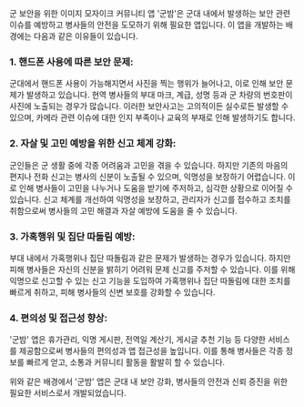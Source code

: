 군 보안을 위한 이미지 모자이크 커뮤니티 앱 '군밤'은 군대 내에서 발생하는 보안 관련 이슈를 예방하고 병사들의 안전을 도모하기 위해 필요한 앱입니다. 이 앱을 개발하는 배경에는 다음과 같은 이유들이 있습니다.

### 1. 핸드폰 사용에 따른 보안 문제:

군대에서 핸드폰 사용이 가능해지면서 사진을 찍는 행위가 늘어나고, 이로 인해 보안 문제가 발생하고 있습니다. 현역 병사들의 부대 마크, 계급, 성명 등과 군 차량의 번호판이 사진에 노출되는 경우가 많습니다. 이러한 보안사고는 고의적이든 실수로든 발생할 수 있으며, 카메라 관련 이슈에 대한 인지 부족이나 교육의 부재로 인해 발생하기도 합니다.

### 2. 자살 및 고민 예방을 위한 신고 체계 강화:

군인들은 군 생활 중에 각종 어려움과 고민을 겪을 수 있습니다. 하지만 기존의 마음의 편지나 전화 신고는 병사의 신분이 노출될 수 있으며, 익명성을 보장하기 어렵습니다. 이로 인해 병사들이 고민을 나누거나 도움을 받기에 주저하고, 심각한 상황으로 이어질 수 있습니다. 신고 체계를 개선하여 익명성을 보장하고, 관리자가 신고를 접수하고 조치를 취함으로써 병사들의 고민 해결과 자살 예방에 도움을 줄 수 있습니다.

### 3. 가혹행위 및 집단 따돌림 예방:

부대 내에서 가혹행위나 집단 따돌림과 같은 문제가 발생하는 경우가 있습니다. 하지만 피해 병사들은 자신의 신분을 밝히기 어려워 문제 신고를 주저할 수 있습니다. 이를 위해 익명으로 신고할 수 있는 신고 기능을 도입하여 가혹행위나 집단 따돌림에 대한 조치를 빠르게 취하고, 피해 병사들의 신변 보호를 강화할 수 있습니다.

### 4. 편의성 및 접근성 향상:

'군밤' 앱은 휴가관리, 익명 게시판, 전역일 계산기, 게시글 추천 기능 등 다양한 서비스를 제공함으로써 병사들의 편의성과 앱 접근성을 높입니다. 이를 통해 병사들은 각종 정보를 빠르게 얻고, 소통과 커뮤니티 활동을 활발히 할 수 있습니다.

위와 같은 배경에서 '군밤' 앱은 군대 내 보안 강화, 병사들의 안전과 신뢰 증진을 위한 필요한 서비스로서 개발되었습니다.
